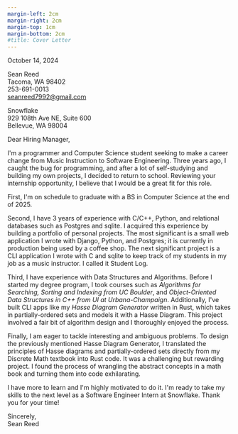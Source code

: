 ```yaml
---
margin-left: 2cm
margin-right: 2cm
margin-top: 1cm
margin-bottom: 2cm
#title: Cover Letter
---
```

<span style="float:left">October 14, 2024</span><br>

<span style="float:left">Sean Reed</span><br>
<span style="float:left">Tacoma, WA 98402</span><br>
<span style="float:left">253-691-0013</span><br>
<span style="float:left">seanreed7992@gmail.com</span><br>

<span style="float:left">Snowflake</span><br>
<span style="float:left">929 108th Ave NE, Suite 600</span><br>
<span style="float:left">Bellevue, WA 98004</span><br>

Dear Hiring Manager,

I'm a programmer and Computer Science student seeking to make a career change from Music Instruction to Software Engineering. Three years ago, I caught the bug for programming, and after a lot of self-studying and building my own projects, I decided to return to school. Reviewing your internship opportunity, I believe that I would be a great fit for this role. 

First, I'm on schedule to graduate with a BS in Computer Science at the end of 2025. 

Second, I have 3 years of experience with C/C++, Python, and relational databases such as Postgres and sqlite. I acquired this experience by building a portfolio of personal projects. The most significant is a small web application I wrote with Django, Python, and Postgres; it is currently in production being used by a coffee shop. The next significant project is a CLI application I wrote with C and sqlite to keep track of my students in my job as a music instructor. I called it Student Log.

Third, I have experience with Data Structures and Algorithms. Before I started my degree program, I took courses such as _Algorithms for Searching, Sorting and Indexing from UC Boulder_, and _Object-Oriented Data Structures in C++ from UI at Urbana-Champaign_. Additionally, I've built CLI apps like my _Hasse Diagram Generator_ written in Rust, which takes in partially-ordered sets and models it with a Hasse Diagram. This project involved a fair bit of algorithm design and I thoroughly enjoyed the process. 

Finally, I am eager to tackle interesting and ambiguous problems. To design the previously mentioned Hasse Diagram Generator, I translated the principles of Hasse diagrams and partially-ordered sets directly from my Discrete Math textbook into Rust code. It was a challenging but rewarding project. I found the process of wrangling the abstract concepts in a math book and turning them into code exhilarating.

I have more to learn and I'm highly motivated to do it. I'm ready to take my skills to the next level as a Software Engineer Intern at Snowflake. Thank you for your time!

Sincerely,  
Sean Reed

